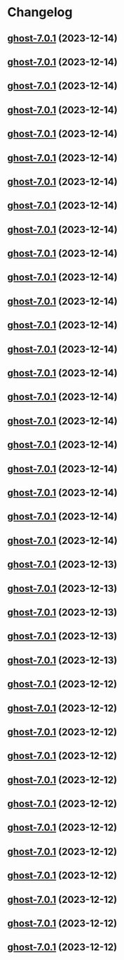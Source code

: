 # Changelog



## [ghost-7.0.1](https://github.com/truecharts/charts/compare/ghost-6.0.62...ghost-7.0.1) (2023-12-14)




## [ghost-7.0.1](https://github.com/truecharts/charts/compare/ghost-6.0.62...ghost-7.0.1) (2023-12-14)




## [ghost-7.0.1](https://github.com/truecharts/charts/compare/ghost-6.0.62...ghost-7.0.1) (2023-12-14)




## [ghost-7.0.1](https://github.com/truecharts/charts/compare/ghost-6.0.62...ghost-7.0.1) (2023-12-14)




## [ghost-7.0.1](https://github.com/truecharts/charts/compare/ghost-6.0.62...ghost-7.0.1) (2023-12-14)




## [ghost-7.0.1](https://github.com/truecharts/charts/compare/ghost-6.0.62...ghost-7.0.1) (2023-12-14)




## [ghost-7.0.1](https://github.com/truecharts/charts/compare/ghost-6.0.62...ghost-7.0.1) (2023-12-14)




## [ghost-7.0.1](https://github.com/truecharts/charts/compare/ghost-6.0.62...ghost-7.0.1) (2023-12-14)




## [ghost-7.0.1](https://github.com/truecharts/charts/compare/ghost-6.0.62...ghost-7.0.1) (2023-12-14)




## [ghost-7.0.1](https://github.com/truecharts/charts/compare/ghost-6.0.62...ghost-7.0.1) (2023-12-14)




## [ghost-7.0.1](https://github.com/truecharts/charts/compare/ghost-6.0.62...ghost-7.0.1) (2023-12-14)




## [ghost-7.0.1](https://github.com/truecharts/charts/compare/ghost-6.0.62...ghost-7.0.1) (2023-12-14)




## [ghost-7.0.1](https://github.com/truecharts/charts/compare/ghost-6.0.62...ghost-7.0.1) (2023-12-14)




## [ghost-7.0.1](https://github.com/truecharts/charts/compare/ghost-6.0.62...ghost-7.0.1) (2023-12-14)




## [ghost-7.0.1](https://github.com/truecharts/charts/compare/ghost-6.0.62...ghost-7.0.1) (2023-12-14)




## [ghost-7.0.1](https://github.com/truecharts/charts/compare/ghost-6.0.62...ghost-7.0.1) (2023-12-14)




## [ghost-7.0.1](https://github.com/truecharts/charts/compare/ghost-6.0.62...ghost-7.0.1) (2023-12-14)




## [ghost-7.0.1](https://github.com/truecharts/charts/compare/ghost-6.0.62...ghost-7.0.1) (2023-12-14)




## [ghost-7.0.1](https://github.com/truecharts/charts/compare/ghost-6.0.62...ghost-7.0.1) (2023-12-14)




## [ghost-7.0.1](https://github.com/truecharts/charts/compare/ghost-6.0.62...ghost-7.0.1) (2023-12-14)




## [ghost-7.0.1](https://github.com/truecharts/charts/compare/ghost-6.0.62...ghost-7.0.1) (2023-12-14)




## [ghost-7.0.1](https://github.com/truecharts/charts/compare/ghost-6.0.62...ghost-7.0.1) (2023-12-14)




## [ghost-7.0.1](https://github.com/truecharts/charts/compare/ghost-6.0.62...ghost-7.0.1) (2023-12-13)




## [ghost-7.0.1](https://github.com/truecharts/charts/compare/ghost-6.0.62...ghost-7.0.1) (2023-12-13)




## [ghost-7.0.1](https://github.com/truecharts/charts/compare/ghost-6.0.62...ghost-7.0.1) (2023-12-13)




## [ghost-7.0.1](https://github.com/truecharts/charts/compare/ghost-6.0.62...ghost-7.0.1) (2023-12-13)




## [ghost-7.0.1](https://github.com/truecharts/charts/compare/ghost-6.0.62...ghost-7.0.1) (2023-12-13)




## [ghost-7.0.1](https://github.com/truecharts/charts/compare/ghost-6.0.62...ghost-7.0.1) (2023-12-12)




## [ghost-7.0.1](https://github.com/truecharts/charts/compare/ghost-6.0.62...ghost-7.0.1) (2023-12-12)




## [ghost-7.0.1](https://github.com/truecharts/charts/compare/ghost-6.0.62...ghost-7.0.1) (2023-12-12)




## [ghost-7.0.1](https://github.com/truecharts/charts/compare/ghost-6.0.62...ghost-7.0.1) (2023-12-12)




## [ghost-7.0.1](https://github.com/truecharts/charts/compare/ghost-6.0.62...ghost-7.0.1) (2023-12-12)




## [ghost-7.0.1](https://github.com/truecharts/charts/compare/ghost-6.0.62...ghost-7.0.1) (2023-12-12)




## [ghost-7.0.1](https://github.com/truecharts/charts/compare/ghost-6.0.62...ghost-7.0.1) (2023-12-12)




## [ghost-7.0.1](https://github.com/truecharts/charts/compare/ghost-6.0.62...ghost-7.0.1) (2023-12-12)




## [ghost-7.0.1](https://github.com/truecharts/charts/compare/ghost-6.0.62...ghost-7.0.1) (2023-12-12)




## [ghost-7.0.1](https://github.com/truecharts/charts/compare/ghost-6.0.62...ghost-7.0.1) (2023-12-12)




## [ghost-7.0.1](https://github.com/truecharts/charts/compare/ghost-6.0.62...ghost-7.0.1) (2023-12-12)




## [ghost-7.0.1](https://github.com/truecharts/charts/compare/ghost-6.0.62...ghost-7.0.1) (2023-12-12)

